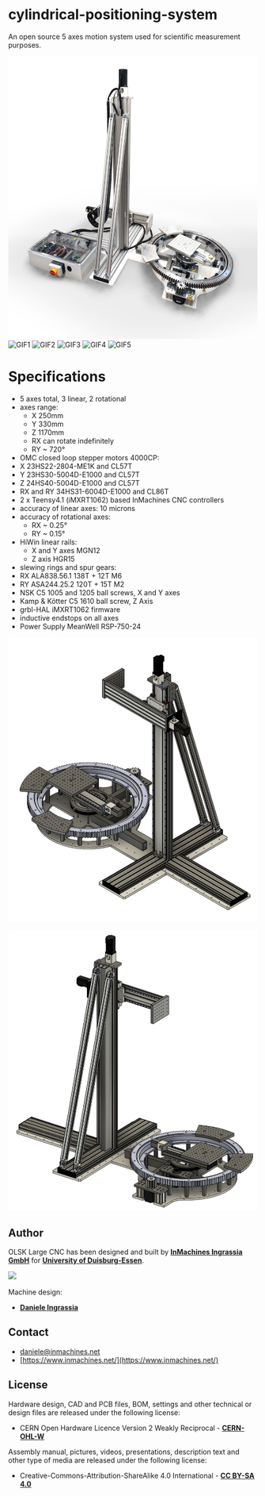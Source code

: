 # cylindrical-positioning-system

An open source 5 axes motion system used for scientific measurement purposes.

![CAD1](media/CPS_1.jpg)
![GIF1](media/CPS_center.gif)
![GIF2](media/CPS_side.gif)
![GIF3](media/CPS_all.gif)
![GIF4](media/CPS_linear_accuracy.gif)
![GIF5](media/CPS_rot_accuracy.gif)



# Specifications

- 5 axes total, 3 linear, 2 rotational
- axes range:
  -  X 250mm
  -  Y 330mm
  -  Z 1170mm
  -  RX can rotate indefinitely
  -  RY ~ 720°
- OMC closed loop stepper motors 4000CP:
-  X 23HS22-2804-ME1K and CL57T
-  Y 23HS30-5004D-E1000 and CL57T
-  Z  24HS40-5004D-E1000 and CL57T
-  RX and RY 34HS31-6004D-E1000 and CL86T
- 2 x Teensy4.1 (iMXRT1062) based InMachines CNC controllers
- accuracy of linear axes: 10 microns
- accuracy of rotational axes:
  - RX ~ 0.25°
  - RY ~ 0.15°
- HiWin linear rails:
  - X and Y axes MGN12
  - Z axis HGR15
- slewing rings and spur gears:
- RX ALA838.56.1 138T  + 12T M6
- RY ASA244.25.2 120T  + 15T M2
- NSK C5 1005 and 1205 ball screws, X and Y axes
- Kamp & Kötter C5 1610 ball screw, Z Axis 
- grbl-HAL iMXRT1062 firmware
- inductive endstops on all axes
- Power Supply MeanWell RSP-750-24

![CAD1](media/cps_cad_1.JPG)

![CAD2](media/cps_cad_2.JPG)

Author
--

OLSK Large CNC has been designed and built by **[InMachines Ingrassia GmbH](https://www.inmachines.net/)** for  **[University of Duisburg-Essen](https://www.uni-due.de/)**.

<img src="https://irp.cdn-website.com/2b5ccdcd/dms3rep/multi/InMachines_Logo_positive_white.png" width="50%">

<br>

Machine design:
- **[Daniele Ingrassia](https://www.linkedin.com/in/danieleingrassia/)**

Contact
--

- daniele@inmachines.net
- [https://www.inmachines.net/](https://www.inmachines.net/)

License
--

Hardware design, CAD and PCB files, BOM, settings and other technical or design files are released under the following license:

- CERN Open Hardware Licence Version 2 Weakly Reciprocal - **[CERN-OHL-W](LICENSE_CERN_OHL_W_V2.txt)**

Assembly manual, pictures, videos, presentations, description text and other type of media are released under the following license:

- Creative-Commons-Attribution-ShareAlike 4.0 International - **[CC BY-SA 4.0](LICENSE_CC_BY_SA_4.0.txt)**
